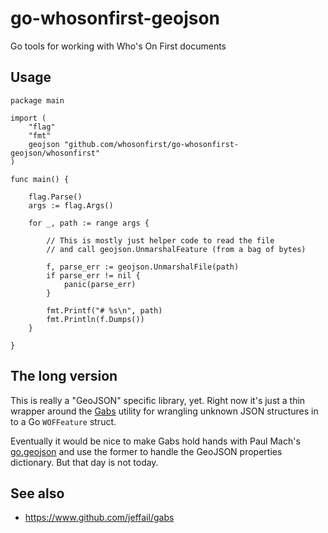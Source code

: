 # go-whosonfirst-geojson

Go tools for working with Who's On First documents

## Usage

```
package main

import (
	"flag"
	"fmt"
	geojson "github.com/whosonfirst/go-whosonfirst-geojson/whosonfirst"
)

func main() {

	flag.Parse()
	args := flag.Args()

	for _, path := range args {

		// This is mostly just helper code to read the file
		// and call geojson.UnmarshalFeature (from a bag of bytes)

		f, parse_err := geojson.UnmarshalFile(path)
		if parse_err != nil {
			panic(parse_err)
		}

		fmt.Printf("# %s\n", path)
		fmt.Println(f.Dumps())
	}

}
```

## The long version

This is really a "GeoJSON" specific library, yet. Right now it's just a thin wrapper around the [Gabs](https://github.com/jeffail/gabs) utility for wrangling unknown JSON structures in to a Go `WOFFeature` struct.

Eventually it would be nice to make Gabs hold hands with Paul Mach's [go.geojson](https://github.com/paulmach/go.geojson) and use the former to handle the GeoJSON properties dictionary. But that day is not today.

## See also

* https://www.github.com/jeffail/gabs
